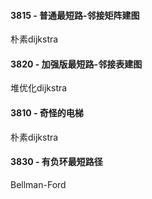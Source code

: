#### 3815 - 普通最短路-邻接矩阵建图
朴素dijkstra

#### 3820 - 加强版最短路-邻接表建图
堆优化dijkstra

#### 3810 - 奇怪的电梯
朴素dijkstra

#### 3830 - 有负环最短路径
Bellman-Ford
